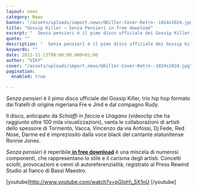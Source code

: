 ```yaml
---
layout: news
category: News
banner: "/assets/uploads/import.news/GKiller-Cover-Retro--1024x1024.jpg"
title: "Gossip Killer – Senza Pensieri in free download"
excerpt: "  Senza pensieri è il pimo disco ufficiale dei Gossip Killer, trio hip hop formato dai fratelli di origine nigeriana Fre e Jmd e dal compagno Rudy. Il disco, anticipato da Schiaffi in faccia e Uragano (videoclip che ha raggiunto oltre 100 mila visualizzazioni), vanta le collaborazioni di artisti dello spessore di Tormento, Vacca, Vincenzo [&hellip"
quote: ""
description: "  Senza pensieri è il pimo disco ufficiale dei Gossip Killer, trio hip hop formato dai fratelli di origine nigeriana Fre e Jmd e dal compagno Rudy. Il disco, anticipato da Schiaffi in faccia e Uragano (videoclip che ha raggiunto oltre 100 mila visualizzazioni), vanta le collaborazioni di artisti dello spessore di Tormento, Vacca, Vincenzo [&hellip"
keywords: ""
date: 2012-11-13T00:00:00.000+01:00
author: "VIKY"
cover: "/assets/uploads/import.news/GKiller-Cover-Retro--1024x1024.jpg"
pagination:
  enabled: true

---
```


_Senza pensieri_ è il pimo disco ufficiale dei Gossip Killer, trio hip hop formato dai fratelli di origine nigeriana Fre e Jmd e dal compagno Rudy.

Il disco, anticipato da _Schiaffi in faccia_ e _Uragano_ (videoclip che ha raggiunto oltre 100 mila visualizzazioni), vanta le collaborazioni di artisti dello spessore di Tormento, Vacca, Vincenzo da via Anfossi, Dj Fede, Red Nose, Darme ed è impreziosito dalla voce black del cantante statunitense Ronnie Jones.

_Senza pensieri_ è reperibile[ **in free download**](https://www.mediafire.com/?kvc80uay2hk5y82 "http://www.mediafire.com/?kvc80uay2hk5y82") è una miscela di numerosi componenti, che rappresentano lo stile e il carisma degli artisti. Concetti sciolti, provocazioni e cenni di autoreferenzialità; registrato al Press Rewind Studio al fianco di Bassi Maestro.

\[youtube\]http://www.youtube.com/watch?v=pGloH\_5X1nU \[/youtube\]